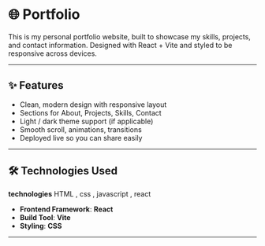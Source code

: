 # 🌐 Portfolio

This is my personal portfolio website, built to showcase my skills, projects, and contact information. Designed with React + Vite and styled to be responsive across devices.

---

## ✨ Features

- Clean, modern design with responsive layout  
- Sections for About, Projects, Skills, Contact  
- Light / dark theme support (if applicable)  
- Smooth scroll, animations, transitions  
- Deployed live so you can share easily  

---

## 🛠️ Technologies Used
   **technologies** HTML  , css , javascript , react
- **Frontend Framework**: **React**  
- **Build Tool**: **Vite**  
- **Styling**: **CSS**  



---
